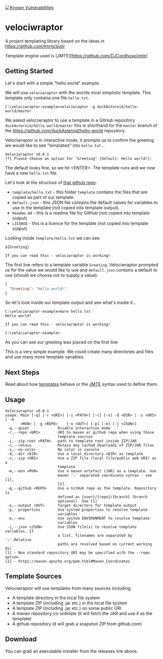 [![Known Vulnerabilities](https://snyk.io/test/github/duckAsteroid/velociwraptor/badge.svg?targetFile=build.gradle)](https://snyk.io/test/github/duckAsteroid/velociwraptor?targetFile=build.gradle)

velociwraptor
===========
A project templating library based on the ideas in https://github.com/tmrts/boilr

Template engine used is [JMTE][https://github.com/DJCordhose/jmte]

Getting Started
---------------

Let's start with a simple "hello world" example. 

We will use `velociwraptor` with the worlds most simplistic template. This template only contains one 
file `hello.txt`.
```text
C:\velociwraptor-example>velociwraptor -g duckAsteroid/hello-world/master
```
We asked velociwraptor to use a template in a GitHub repository `duckAsteroid/hello-world/master` this is shorthand 
for the `master` branch of the https://github.com/duckAsteroid/hello-world repository. 

Velociwraptor is in interactive mode, it prompts us to confirm the greeting we would
like to see "templated" into `hello.txt`...
```text
Velociwraptor v0.0.1
[?] Please choose an option for "Greeting" [default: Hello world!]:
```
The default looks fine, so we hit &lt;ENTER&gt;. The template runs and we now have a new
`hello.txt` file. 

Let's look at the structure of [that github repo](https://github.com/duckAsteroid/hello-world):
* `template/hello.txt` - this folder `template` contains the files that are copied as part of our template.
* `default.json` - this JSON file contains the default values for variables to use in the template (not copied into 
template output).
* `Readme.md` - this is a readme file for GitHub (not copied into template output)
* `LICENSE` - this is a licence for the template (not copied into template output)

Looking inside `template/hello.txt` we can see:

```text
${Greeting}

If you can read this - velociwraptor is working!
```

The first line refers to a template variable `Greeting`. Velociwraptor prompted us for the value we would like to use
and `default.json` contains a default to use (should we choose not to supply a value):

```json
{
  "Greeting": "Hello world!"
}
```

So let's look inside our template output and see what's inside it...
```text
C:\velociwraptor-example>more hello.txt
Hello world!

If you can read this - velociwraptor is working!

C:\velociwraptor-example>
```

As you can see our greeting was placed on the first line. 

This is a very simple example. We could create many directories and files and use many
more template variables.

Next Steps
----
Read about how [templates](https://github.com/duckAsteroid/velociwraptor/wiki/Templates) behave or the 
[JMTE](https://github.com/duckAsteroid/jmte/wiki/LanguageSpecification) syntax used to define them.

Usage
-------
```text
Velociwraptor v0.0.1
usage: Main [-q] [-r <URI>] [-i <PATH>] [-c] [-x] -d <DIR> | -z <URI> | -m
       <MVN> | -g <REPO>    [-o <OUT>] [-p] [-e] [-j <JSON>]
 -q,--quiet             Disable interactive mode
 -r,--repo <URI>        URI to maven or github repo when using those
                        template sources
 -i,--zip-root <PATH>   path to template root inside ZIP/JAR
 -c,--retain            Retain any cached downloads of ZIP/JAR files
 -x,--no-color          No color in console
 -d,--dir <DIR>         Use a local directory <DIR> as template
 -z,--zip <URI>         Use a ZIP file (local file/public web URI) as a
                        template
 -m,--mvn <MVN>         Use a maven artefact (JAR) as a template. Use
                        maven ':' separated coordinate syntax - see [1],
                        [2].
 -g,--github <REPO>     Use a GitHub repo as the template. Repository is
                        defined as {user}/{repo}/{branch} (branch
                        optional). See [1]
 -o,--output <OUT>      Target directory for template output
 -p,--properties        Use system properties to resolve template
                        variables
 -e,--env               Use system ENVIRONMENT to resolve template
                        variables
 -j,--json <JSON>       Use JSON file(s) to resolve template variables. If
                        a list, filenames are separated by ';'.Relative
                        paths are resolved based on current working dir
[1] - Non standard repository URI may be specified with the --repo option.
[2] - https://maven.apache.org/pom.html#Maven_Coordinates
```


Template Sources
-------
Velociwraptor will use templates from many sources including:
* A template directory in the local file system
* A template ZIP (including .jar etc.) in the local file system
* A template ZIP (including .jar etc.) on some public URI
* A maven repository co-ordinate (it will fetch the JAR and use it as the template)
* A github repository (it will grab a snapshot ZIP from github.com)

Download
-----------

You can grab an executable installer from the releases link above.

